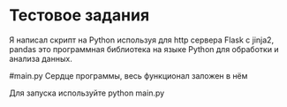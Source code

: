 # Тестовое задания
 
Я написал скрипт на Python используя для http сервера Flask с jinja2, pandas это программная библиотека на языке Python для обработки и анализа данных.

#main.py
Сердце программы, весь функционал заложен в нём

Для запуска используйте 
python main.py
